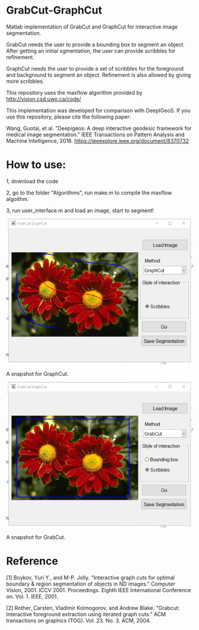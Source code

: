 # GrabCut-GraphCut
Matlab implementation of GrabCut and GraphCut for interactive image segmentation.

GrabCut needs the user to provide a bounding box to segment an object. After getting an initial sgmentation, the user can provide scribbles for refinement.

GraphCut needs the user to provide a set of scribbles for the foreground and background to segment an object. Refinement is also allowed by giving more scribbles.

This repository uses the maxflow algorithm provided by http://vision.csd.uwo.ca/code/

This implementation was developed for comparison with DeepIGeoS. If you use this repository, please cite the following paper:

Wang, Guotai, et al. "Deepigeos: A deep interactive geodesic framework for medical image segmentation."  IEEE Transactions on Pattern Analysis and Machine Intelligence, 2018. https://ieeexplore.ieee.org/document/8370732

# How to use:

1, download the code

2, go to the folder "Algorithms", run make.m to compile the maxflow algoithm.

3, run user_interface.m and load an image, start to segment!

![graphcut](./images/graph_cut_snapshot.png)

A snapshot for GraphCut.

![grabcut](./images/grab_cut_snapshot.png)

A snapshot for GrabCut.

# Reference

[1] Boykov, Yuri Y., and M-P. Jolly. "Interactive graph cuts for optimal boundary & region segmentation of objects in ND images." Computer Vision, 2001. ICCV 2001. Proceedings. Eighth IEEE International Conference on. Vol. 1. IEEE, 2001.

[2] Rother, Carsten, Vladimir Kolmogorov, and Andrew Blake. "Grabcut: Interactive foreground extraction using iterated graph cuts." ACM transactions on graphics (TOG). Vol. 23. No. 3. ACM, 2004.
